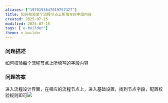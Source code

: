 ```yaml
---
aliases: ["1970193647019757327"]
title: 如何校验某个流程节点上所填写的字段内容
created: 2025-07-15
modified: 2025-07-15
tags: ['e-builder']
theme: e-builder
---
```


### 问题描述

如何校验每个流程节点上所填写的字段内容

### 问题答案

进入流程设计界面，在相应的流程节点上，进入基础设置，找到节点字段，配置校验规则即可![](09facfb49d17261761f2b893e30ebd10.jpg)